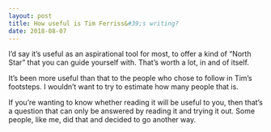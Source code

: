 ```yaml
---
layout: post
title: How useful is Tim Ferriss&#39;s writing?
date: 2018-08-07
---
```


<p>I’d say it’s useful as an aspirational tool for most, to offer a kind of “North Star” that you can guide yourself with. That’s worth a lot, in and of itself.</p><p>It’s been more useful than that to the people who chose to follow in Tim’s footsteps. I wouldn’t want to try to estimate how many people that is.</p><p>If you’re wanting to know whether reading it will be useful to you, then that’s a question that can only be answered by reading it and trying it out. Some people, like me, did that and decided to go another way.</p>
